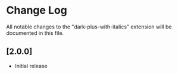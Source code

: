 # Change Log
All notable changes to the "dark-plus-with-italics" extension will be documented in this file.

## [2.0.0]
- Initial release
